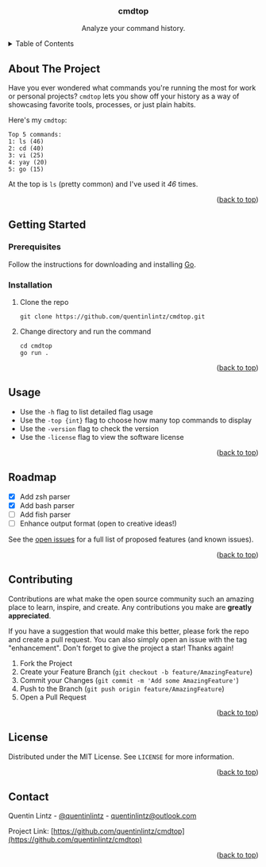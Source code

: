 <a name="readme-top"></a>


<!-- PROJECT LOGO -->
<h3 align="center">cmdtop</h3>

  <p align="center">
    Analyze your command history.
  </p>
</div>

<!-- TABLE OF CONTENTS -->
<details>
  <summary>Table of Contents</summary>
  <ol>
    <li>
      <a href="#about-the-project">About The Project</a>
    </li>
    <li>
      <a href="#getting-started">Getting Started</a>
      <ul>
        <li><a href="#prerequisites">Prerequisites</a></li>
        <li><a href="#installation">Installation</a></li>
      </ul>
    </li>
    <li><a href="#usage">Usage</a></li>
    <li><a href="#roadmap">Roadmap</a></li>
    <li><a href="#contributing">Contributing</a></li>
    <li><a href="#license">License</a></li>
    <li><a href="#contact">Contact</a></li>
    <li><a href="#acknowledgments">Acknowledgments</a></li>
  </ol>
</details>

<!-- ABOUT THE PROJECT -->
## About The Project

<!-- [![Product Name Screen Shot][product-screenshot]](https://example.com) -->
Have you ever wondered what commands you're running the most for work or personal projects? `cmdtop` lets you show off your history as a way of showcasing favorite tools, processes, or just plain habits.

Here's my `cmdtop`:

```
Top 5 commands:
1: ls (46)
2: cd (40)
3: vi (25)
4: yay (20)
5: go (15)
```

At the top is `ls` (pretty common) and I've used it _46_ times.

<p align="right">(<a href="#readme-top">back to top</a>)</p>

<!-- GETTING STARTED -->
## Getting Started



### Prerequisites

Follow the instructions for downloading and installing [Go](https://go.dev/doc/install).

### Installation

1. Clone the repo
   ```
   git clone https://github.com/quentinlintz/cmdtop.git
   ```
2. Change directory and run the command
   ```
   cd cmdtop
   go run .
   ```

<p align="right">(<a href="#readme-top">back to top</a>)</p>


<!-- USAGE EXAMPLES -->
## Usage

* Use the `-h` flag to list detailed flag usage
* Use the `-top {int}` flag to choose how many top commands to display
* Use the `-version` flag to check the version
* Use the `-license` flag to view the software license

<p align="right">(<a href="#readme-top">back to top</a>)</p>


<!-- ROADMAP -->
## Roadmap

- [x] Add zsh parser 
- [x] Add bash parser 
- [ ] Add fish parser
- [ ] Enhance output format (open to creative ideas!) 

See the [open issues](https://github.com/quentinlintz/cmdtop/issues) for a full list of proposed features (and known issues).

<p align="right">(<a href="#readme-top">back to top</a>)</p>


<!-- CONTRIBUTING -->
## Contributing

Contributions are what make the open source community such an amazing place to learn, inspire, and create. Any contributions you make are **greatly appreciated**.

If you have a suggestion that would make this better, please fork the repo and create a pull request. You can also simply open an issue with the tag "enhancement".
Don't forget to give the project a star! Thanks again!

1. Fork the Project
2. Create your Feature Branch (`git checkout -b feature/AmazingFeature`)
3. Commit your Changes (`git commit -m 'Add some AmazingFeature'`)
4. Push to the Branch (`git push origin feature/AmazingFeature`)
5. Open a Pull Request

<p align="right">(<a href="#readme-top">back to top</a>)</p>



<!-- LICENSE -->
## License

Distributed under the MIT License. See `LICENSE` for more information.

<p align="right">(<a href="#readme-top">back to top</a>)</p>



<!-- CONTACT -->
## Contact

Quentin Lintz - [@quentinlintz](https://x.com/quentinlintz) - quentinlintz@outlook.com

Project Link: [https://github.com/quentinlintz/cmdtop](https://github.com/quentinlintz/cmdtop)

<p align="right">(<a href="#readme-top">back to top</a>)</p>
